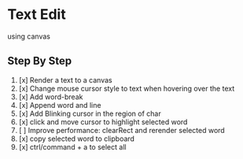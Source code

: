 # Text Edit

using canvas

## Step By Step

1. [x] Render a text to a canvas
2. [x] Change mouse cursor style to text when hovering over the text
3. [x] Add word-break
4. [x] Append word and line
5. [x] Add Blinking cursor in the region of char
6. [x] click and move cursor to highlight selected word
7. [ ] Improve performance: clearRect and rerender selected word
8. [x] copy selected word to clipboard
9. [x] ctrl/command + a to select all
